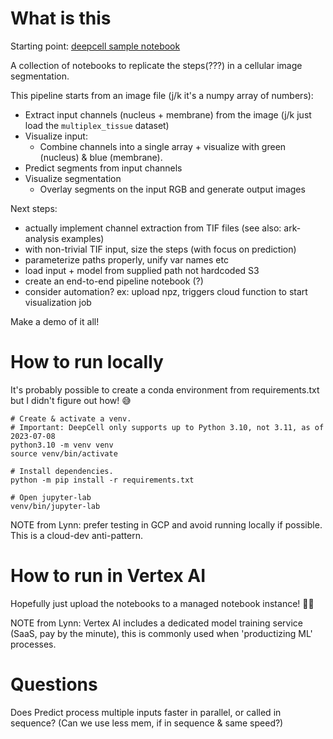 # What is this

Starting point: [deepcell sample notebook](https://github.com/vanvalenlab/deepcell-tf/blob/3234a52eb48b53f704590c1b649b5c8b19804a06/notebooks/applications/Mesmer-Application.ipynb)

A collection of notebooks to replicate the steps(???) in a cellular image segmentation.

This pipeline starts from an image file (j/k it's a numpy array of numbers):

- Extract input channels (nucleus + membrane) from the image (j/k just load the `multiplex_tissue` dataset)
- Visualize input:
  - Combine channels into a single array + visualize with green (nucleus) & blue (membrane).
- Predict segments from input channels
- Visualize segmentation
  - Overlay segments on the input RGB and generate output images

Next steps:

- actually implement channel extraction from TIF files (see also: ark-analysis examples)
- with non-trivial TIF input, size the steps (with focus on prediction)
- parameterize paths properly, unify var names etc
- load input + model from supplied path not hardcoded S3
- create an end-to-end pipeline notebook (?)
- consider automation? ex: upload npz, triggers cloud function to start visualization job

Make a demo of it all!

# How to run locally

It's probably possible to create a conda environment from requirements.txt but I didn't figure out how! 😅

```
# Create & activate a venv.
# Important: DeepCell only supports up to Python 3.10, not 3.11, as of 2023-07-08
python3.10 -m venv venv
source venv/bin/activate

# Install dependencies.
python -m pip install -r requirements.txt

# Open jupyter-lab
venv/bin/jupyter-lab
```

NOTE from Lynn: prefer testing in GCP and avoid running locally if possible. This is a cloud-dev anti-pattern.

# How to run in Vertex AI

Hopefully just upload the notebooks to a managed notebook instance! 🤞🏻

NOTE from Lynn: Vertex AI includes a dedicated model training service (SaaS, pay by the minute), this is commonly used when 'productizing ML' processes.

# Questions

Does Predict process multiple inputs faster in parallel, or called in sequence? (Can we use less mem, if in sequence & same speed?)

